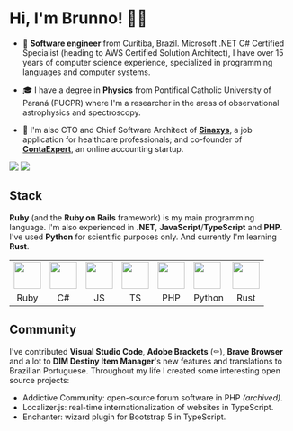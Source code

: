 # Hi, I'm Brunno! 🖖🏻

- 💼 **Software engineer** from Curitiba, Brazil. Microsoft .NET C# Certified Specialist (heading to AWS Certified Solution Architect), I have over 15 years of computer science experience, specialized in programming languages and computer systems.

- 🎓 I have a degree in **Physics** from Pontifical Catholic University of Paraná (PUCPR) where I'm a researcher in the areas of observational astrophysics and spectroscopy.

- 🌟 I'm also CTO and Chief Software Architect of **[Sinaxys](https://sinaxys.com)**, a job application for healthcare professionals; and co-founder of **[ContaExpert](https://www.contaexpert.com.br)**, an online accounting startup.

<picture>
  <source
    srcset="https://github-readme-stats.vercel.app/api?username=brunnopleffken&show_icons=true&hide_title=true&hide_border=true&theme=dark"
    media="(prefers-color-scheme: dark)">
  <source
    srcset="https://github-readme-stats.vercel.app/api?username=brunnopleffken&show_icons=true&hide_title=true&hide_border=true"
    media="(prefers-color-scheme: light), (prefers-color-scheme: no-preference)">
  <img src="https://github-readme-stats.vercel.app/api?username=brunnopleffken&show_icons=true&hide_title=true&hide_border=true">
</picture>

<picture>
  <source
    srcset="https://github-readme-stats.vercel.app/api/top-langs/?username=brunnopleffken&layout=compact&hide=css,scss,html&langs_count=6&hide_border=true&theme=dark"
    media="(prefers-color-scheme: dark)">
  <source
    srcset="https://github-readme-stats.vercel.app/api/top-langs/?username=brunnopleffken&layout=compact&hide=css,scss,html&langs_count=6&hide_border=true"
    media="(prefers-color-scheme: light), (prefers-color-scheme: no-preference)">
  <img src="https://github-readme-stats.vercel.app/api/top-langs/?username=brunnopleffken&layout=compact&hide=css,scss,html&langs_count=6&hide_border=true">
</picture>

## Stack

**Ruby** (and the **Ruby on Rails** framework) is my main programming language. I'm also experienced in **.NET**, **JavaScript**/**TypeScript** and **PHP**. I've used **Python** for scientific purposes only. And currently I'm learning **Rust**.

<table>
  <tr>
    <td><img src="https://cdn.jsdelivr.net/gh/devicons/devicon/icons/ruby/ruby-original.svg" height="48"></td>
    <td><img src="https://cdn.jsdelivr.net/gh/devicons/devicon/icons/csharp/csharp-original.svg" height="48"></td>
    <td><img src="https://cdn.jsdelivr.net/gh/devicons/devicon/icons/javascript/javascript-original.svg" height="48"></td>
    <td><img src="https://cdn.jsdelivr.net/gh/devicons/devicon/icons/typescript/typescript-original.svg" height="48"></td>
    <td><img src="https://cdn.jsdelivr.net/gh/devicons/devicon/icons/php/php-plain.svg" height="48"></td>
    <td><img src="https://cdn.jsdelivr.net/gh/devicons/devicon/icons/python/python-original.svg" height="48"></td>
    <td><img src="https://cdn.jsdelivr.net/gh/devicons/devicon/icons/rust/rust-plain.svg" height="48"></td>
  </tr>
  <tr>
    <td style="text-align: center">Ruby</td>
    <td style="text-align: center">C#</td>
    <td style="text-align: center">JS</td>
    <td style="text-align: center">TS</td>
    <td style="text-align: center">PHP</td>
    <td style="text-align: center">Python</td>
    <td style="text-align: center">Rust</td>
  </tr>
</table>

## Community

I've contributed **Visual Studio Code**, **Adobe Brackets** (⚰️), **Brave Browser** and a lot to **DIM Destiny Item Manager**'s new features and translations to Brazilian Portuguese. Throughout my life I created some interesting open source projects:

- Addictive Community: open-source forum software in PHP _(archived)_.
- Localizer.js: real-time internationalization of websites in TypeScript.
- Enchanter: wizard plugin for Bootstrap 5 in TypeScript.
